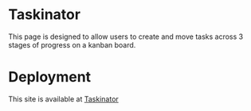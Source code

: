 # Taskinator
This page is designed to allow users to create and move tasks across 3 stages of progress on a kanban board.

# Deployment
This site is available at [Taskinator](https://beautiful-mochi-c1920b.netlify.app/)
